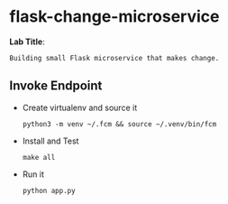 # flask-change-microservice

**Lab Title**:
    
    Building small Flask microservice that makes change.

## Invoke Endpoint

- Create virtualenv and source it
    
    `python3 -m venv ~/.fcm && source ~/.venv/bin/fcm`
- Install and Test
    
    `make all`
- Run it

    `python app.py`


